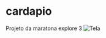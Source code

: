 # cardapio
Projeto da maratona explore 3
![ Tela ](https://user-images.githubusercontent.com/61327251/183315594-757d111d-48e3-4481-ac7d-d2c706191663.svg)
